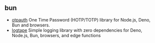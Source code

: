 ## bun

- [otpauth](https://github.com/hectorm/otpauth) One Time Password (HOTP/TOTP) library for Node.js, Deno, Bun and browsers.
- [logtape](https://github.com/dahlia/logtape) Simple logging library with zero dependencies for Deno, Node.js, Bun, browsers, and edge functions